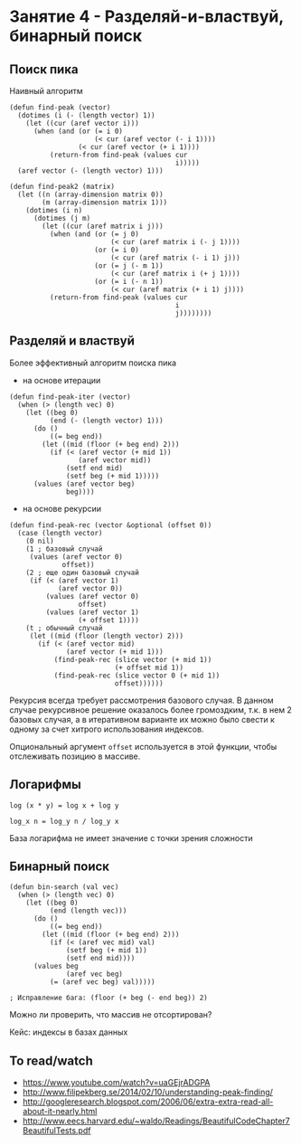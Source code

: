 # Занятие 4 - Разделяй-и-властвуй, бинарный поиск

## Поиск пика

Наивный алгоритм

```
(defun find-peak (vector)
  (dotimes (i (- (length vector) 1))
    (let ((cur (aref vector i)))
      (when (and (or (= i 0)
                     (< cur (aref vector (- i 1))))
                 (< cur (aref vector (+ i 1))))
          (return-from find-peak (values cur
                                         i)))))
  (aref vector (- (length vector) 1)))

(defun find-peak2 (matrix)
  (let ((n (array-dimension matrix 0))
        (m (array-dimension matrix 1)))
    (dotimes (i n)
      (dotimes (j m)
        (let ((cur (aref matrix i j)))
          (when (and (or (= j 0)
                         (< cur (aref matrix i (- j 1))))
                     (or (= i 0)
                         (< cur (aref matrix (- i 1) j)))
                     (or (= j (- m 1))
                         (< cur (aref matrix i (+ j 1))))
                     (or (= i (- n 1))
                         (< cur (aref matrix (+ i 1) j))))
          (return-from find-peak (values cur
                                         i
                                         j))))))))
```


## Разделяй и властвуй

Более эффективный алгоритм поиска пика

- на основе итерации

```
(defun find-peak-iter (vector)
  (when (> (length vec) 0)
    (let ((beg 0)
          (end (- (length vector) 1)))
      (do ()
          ((= beg end))
        (let ((mid (floor (+ beg end) 2)))
          (if (< (aref vector (+ mid 1))
                 (aref vector mid))
              (setf end mid)
              (setf beg (+ mid 1)))))
      (values (aref vector beg)
              beg))))
```    

- на основе рекурсии

```
(defun find-peak-rec (vector &optional (offset 0))
  (case (length vector)
    (0 nil)
    (1 ; базовый случай
     (values (aref vector 0)
             offset))
    (2 ; еще один базовый случай
     (if (< (aref vector 1)
            (aref vector 0))
         (values (aref vector 0)
                 offset)
         (values (aref vector 1)
                 (+ offset 1))))
    (t ; обычный случай
     (let ((mid (floor (length vector) 2)))
       (if (< (aref vector mid)
              (aref vector (+ mid 1)))
           (find-peak-rec (slice vector (+ mid 1))
                          (+ offset mid 1))
           (find-peak-rec (slice vector 0 (+ mid 1))
                          offset))))))
```

Рекурсия всегда требует рассмотрения базового случая. В данном случае рекурсивное решение оказалось более громоздким,
т.к. в нем 2 базовых случая, а в итеративном варианте их можно было свести к одному за счет хитрого использования индексов.

Опциональный аргумент `offset` используется в этой функции, чтобы отслеживать позицию в массиве.



## Логарифмы

```
log (x * y) = log x + log y

log_x n = log_y n / log_y x
```

База логарифма не имеет значение с точки зрения сложности


## Бинарный поиск

```
(defun bin-search (val vec)
  (when (> (length vec) 0)
    (let ((beg 0)
          (end (length vec)))
      (do ()
          ((= beg end))
        (let ((mid (floor (+ beg end) 2)))
          (if (< (aref vec mid) val)
              (setf beg (+ mid 1))
              (setf end mid))))
      (values beg
              (aref vec beg)
	      (= (aref vec beg) val)))))

; Исправление бага: (floor (+ beg (- end beg)) 2)

```

Можно ли проверить, что массив не отсортирован?

Кейс: индексы в базах данных


## To read/watch

- https://www.youtube.com/watch?v=uaGEjrADGPA
- http://www.filipekberg.se/2014/02/10/understanding-peak-finding/
- http://googleresearch.blogspot.com/2006/06/extra-extra-read-all-about-it-nearly.html
- http://www.eecs.harvard.edu/~waldo/Readings/BeautifulCodeChapter7BeautifulTests.pdf

